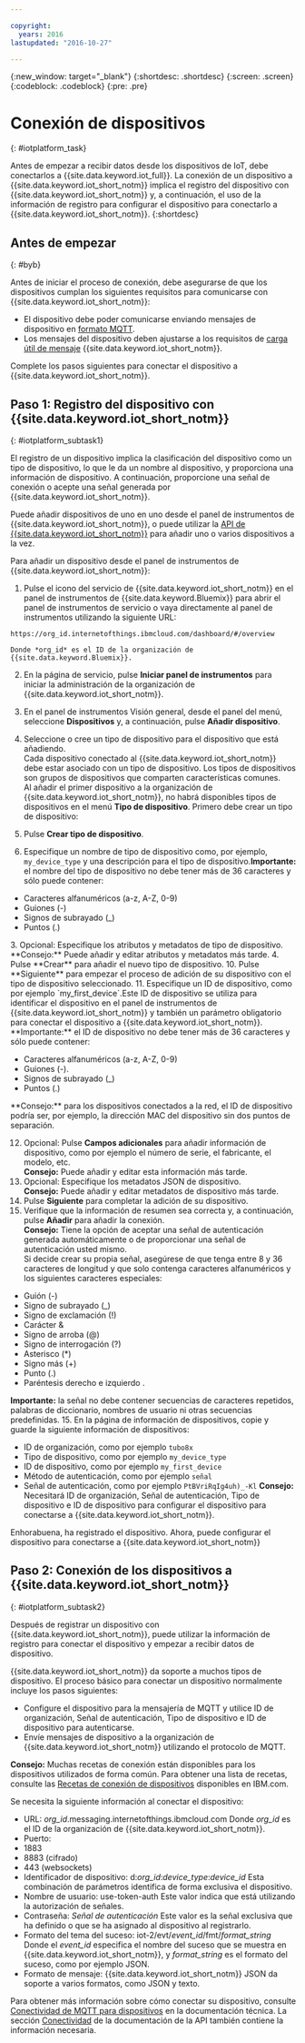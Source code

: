 ```yaml
---

copyright:
  years: 2016
lastupdated: "2016-10-27"

---
```


{:new_window: target="_blank"}
{:shortdesc: .shortdesc}
{:screen: .screen}
{:codeblock: .codeblock}
{:pre: .pre}

# Conexión de dispositivos
{: #iotplatform_task}

Antes de empezar a recibir datos desde los dispositivos de IoT, debe conectarlos a {{site.data.keyword.iot_full}}. La conexión de un dispositivo a {{site.data.keyword.iot_short_notm}} implica el registro del dispositivo con {{site.data.keyword.iot_short_notm}} y, a continuación, el uso de la información de registro para configurar el dispositivo para conectarlo a {{site.data.keyword.iot_short_notm}}.
{:shortdesc}

## Antes de empezar
{: #byb}

Antes de iniciar el proceso de conexión, debe asegurarse de que los dispositivos cumplan los siguientes requisitos para comunicarse con {{site.data.keyword.iot_short_notm}}:

- El dispositivo debe poder comunicarse enviando mensajes de dispositivo en [formato MQTT](reference/mqtt/index.html).
- Los mensajes del dispositivo deben ajustarse a los requisitos de [carga útil de mensaje](reference/mqtt/index.html#/message-payload) {{site.data.keyword.iot_short_notm}}.

Complete los pasos siguientes para conectar el dispositivo a {{site.data.keyword.iot_short_notm}}.

## Paso 1: Registro del dispositivo con {{site.data.keyword.iot_short_notm}}  
{: #iotplatform_subtask1}

El registro de un dispositivo implica la clasificación del dispositivo como un tipo de dispositivo, lo que le da un nombre al dispositivo, y proporciona una información de dispositivo. A continuación, proporcione una señal de conexión o acepte una señal generada por {{site.data.keyword.iot_short_notm}}.

Puede añadir dispositivos de uno en uno desde el panel de instrumentos de {{site.data.keyword.iot_short_notm}}, o puede utilizar la [API de {{site.data.keyword.iot_short_notm}}](https://docs.internetofthings.ibmcloud.com/swagger/v0002.html#!/Bulk_Operations/post_bulk_devices_add) para añadir uno o varios dispositivos a la vez.

Para añadir un dispositivo desde el panel de instrumentos de {{site.data.keyword.iot_short_notm}}:

1. Pulse el icono del servicio de {{site.data.keyword.iot_short_notm}} en el panel de instrumentos de {{site.data.keyword.Bluemix}} para abrir el panel de instrumentos de servicio o vaya directamente al panel de instrumentos utilizando la siguiente URL:

 `https://org_id.internetofthings.ibmcloud.com/dashboard/#/overview`

    Donde *org_id* es el ID de la organización de {{site.data.keyword.Bluemix}}.

2. En la página de servicio, pulse **Iniciar panel de instrumentos** para iniciar la administración de la organización de {{site.data.keyword.iot_short_notm}}.

3. En el panel de instrumentos Visión general, desde el panel del menú, seleccione **Dispositivos** y, a continuación, pulse **Añadir dispositivo**.
5. Seleccione o cree un tipo de dispositivo para el dispositivo que está añadiendo.  
Cada dispositivo conectado al {{site.data.keyword.iot_short_notm}} debe estar asociado con un tipo de dispositivo. Los tipos de dispositivos son grupos de dispositivos que comparten características comunes.  
Al añadir el primer dispositivo a la organización de {{site.data.keyword.iot_short_notm}}, no habrá disponibles tipos de dispositivos en el menú **Tipo de dispositivo**. Primero debe crear un tipo de dispositivo:
 1. Pulse **Crear tipo de dispositivo**.
 2. Especifique un nombre de tipo de dispositivo como, por ejemplo, `my_device_type` y una descripción para el tipo de dispositivo.**Importante:** el nombre del tipo de dispositivo no debe tener más de 36 caracteres y sólo puede contener:
 <ul>
  <li>Caracteres alfanuméricos (a-z, A-Z, 0-9)</li>
  <li>Guiones (-)</li>
  <li>Signos de subrayado (&lowbar;)</li>
  <li>Puntos (.)</li>
  </ul>
 3. Opcional: Especifique los atributos y metadatos de tipo de dispositivo.    
 **Consejo:** Puede añadir y editar atributos y metadatos más tarde.
 4. Pulse **Crear** para añadir el nuevo tipo de dispositivo.
10. Pulse **Siguiente** para empezar el proceso de adición de su dispositivo con el tipo de dispositivo seleccionado.
11. Especifique un ID de dispositivo, como por ejemplo `my_first_device`.Este ID de dispositivo se utiliza para identificar el dispositivo en el panel de instrumentos de {{site.data.keyword.iot_short_notm}} y también un parámetro obligatorio para conectar el dispositivo a {{site.data.keyword.iot_short_notm}}.  
**Importante:** el ID de dispositivo no debe tener más de 36 caracteres y sólo puede contener:
 <ul>
 <li>Caracteres alfanuméricos (a-z, A-Z, 0-9)</li>
 <li>Guiones (-).</li>
 <li>Signos de subrayado (&lowbar;)</li>
 <li>Puntos (.)</li>  
 </ul>
 **Consejo:** para los dispositivos conectados a la red, el ID de dispositivo podría ser, por ejemplo, la dirección MAC del dispositivo sin dos puntos de separación.
  
12. Opcional: Pulse **Campos adicionales** para añadir información de dispositivo, como por ejemplo el número de serie, el fabricante, el modelo, etc.  
 **Consejo:** Puede añadir y editar esta información más tarde.
12. Opcional: Especifique los metadatos JSON de dispositivo.  
 **Consejo:** Puede añadir y editar metadatos de dispositivo más tarde.
13. Pulse **Siguiente** para completar la adición de su dispositivo.
14. Verifique que la información de resumen sea correcta y, a continuación, pulse **Añadir** para añadir la conexión.  
**Consejo:** Tiene la opción de aceptar una señal de autenticación generada automáticamente o de proporcionar una señal de autenticación usted mismo.  
Si decide crear su propia señal, asegúrese de que tenga entre 8 y 36 caracteres de longitud y que solo contenga caracteres alfanuméricos y los siguientes caracteres especiales: 
 - Guión (-)
 - Signo de subrayado (&lowbar;)
 - Signo de exclamación (!)
 - Carácter &
 - Signo de arroba (@)
 - Signo de interrogación (?) 
 - Asterisco (\*)
 - Signo más (+)
 - Punto (.) 
 - Paréntesis derecho e izquierdo .  

 **Importante:** la señal no debe contener secuencias de caracteres repetidos, palabras de diccionario, nombres de usuario ni otras secuencias predefinidas.
15. En la página de información de dispositivos, copie y guarde la siguiente información de dispositivos:  
 - ID de organización, como por ejemplo `tubo8x`
 - Tipo de dispositivo, como por ejemplo `my_device_type`
 - ID de dispositivo, como por ejemplo `my_first_device`
 - Método de autenticación, como por ejemplo `señal`
 - Señal de autenticación, como por ejemplo `PtBVriRqIg4uh)_-Kl`
  **Consejo:** Necesitará ID de organización, Señal de autenticación, Tipo de dispositivo e ID de dispositivo para configurar el dispositivo para conectarse a {{site.data.keyword.iot_short_notm}}.  

Enhorabuena, ha registrado el dispositivo. Ahora, puede configurar el dispositivo para conectarse a {{site.data.keyword.iot_short_notm}}

## Paso 2: Conexión de los dispositivos a {{site.data.keyword.iot_short_notm}}
{: #iotplatform_subtask2}

Después de registrar un dispositivo con {{site.data.keyword.iot_short_notm}}, puede utilizar la información de registro para conectar el dispositivo y empezar a recibir datos de dispositivo.

{{site.data.keyword.iot_short_notm}} da soporte a muchos tipos de dispositivo. El proceso básico para conectar un dispositivo normalmente incluye los pasos siguientes:
- Configure el dispositivo para la mensajería de MQTT y utilice ID de organización, Señal de autenticación, Tipo de dispositivo e ID de dispositivo para autenticarse.  
- Envíe mensajes de dispositivo a la organización de {{site.data.keyword.iot_short_notm}} utilizando el protocolo de MQTT.

**Consejo:** Muchas recetas de conexión están disponibles para los dispositivos utilizados de forma común. Para obtener una lista de recetas, consulte las
[Recetas de conexión de dispositivos](https://developer.ibm.com/recipes/tutorials/category/internet-of-things-iot/) disponibles en IBM.com.

Se necesita la siguiente información al conectar el dispositivo:
- URL: *org_id*.messaging.internetofthings.ibmcloud.com
Donde *org_id* es el ID de la organización de {{site.data.keyword.iot_short_notm}}.
- Puerto:
 - 1883
 - 8883 (cifrado)
 - 443 (websockets)
- Identificador de dispositivo: d:*org_id*:*device_type*:*device_id*
Esta combinación de parámetros identifica de forma exclusiva el dispositivo.
- Nombre de usuario: use-token-auth
Este valor indica que está utilizando la autorización de señales.
- Contraseña: *Señal de autenticación*
Este valor es la señal exclusiva que ha definido o que se ha asignado al dispositivo al registrarlo.
- Formato del tema del suceso: iot-2/evt/*event_id*/fmt/*format_string*
 Donde el *event_id* especifica el nombre del suceso que se muestra en {{site.data.keyword.iot_short_notm}}, y *format_string* es el formato del suceso, como por ejemplo JSON.
- Formato de mensaje:
 {{site.data.keyword.iot_short_notm}} JSON da soporte a varios formatos, como JSON y texto.

Para obtener más información sobre cómo conectar su dispositivo, consulte [Conectividad de MQTT para dispositivos](devices/mqtt.html) en la documentación técnica.
La sección [Conectividad](https://docs.internetofthings.ibmcloud.com/swagger/v0002.html#!/Connectivity/post_device_types_deviceType_devices_deviceId_events_eventName) de la documentación de la API también contiene la información necesaria.
